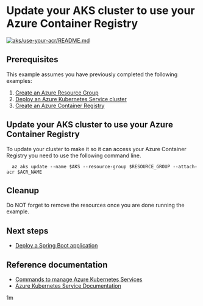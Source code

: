 
# Update your AKS cluster to use your Azure Container Registry

[![aks/use-your-acr/README.md](https://github.com/Azure-Samples/java-on-azure-examples/actions/workflows/aks_use-your-acr_README_md.yml/badge.svg)](https://github.com/Azure-Samples/java-on-azure-examples/actions/workflows/aks_use-your-acr_README_md.yml)

## Prerequisites

<!-- workflow.cron(0 17 * * 4) -->
<!-- workflow.include(../create/README.md) -->
<!-- workflow.include(../../acr/create/README.md) -->

This example assumes you have previously completed the following examples:

1. [Create an Azure Resource Group](../../group/create/README.md)
1. [Deploy an Azure Kubernetes Service cluster](../create/README.md)
1. [Create an Azure Container Registry](../../create/README.md)

## Update your AKS cluster to use your Azure Container Registry

To update your cluster to make it so it can access your Azure Container
Registry you need to use the following command line.

```shell
  az aks update --name $AKS --resource-group $RESOURCE_GROUP --attach-acr $ACR_NAME
```

## Cleanup

<!-- workflow.directOnly()

  az group delete --name $RESOURCE_GROUP --yes || true

  -->

Do NOT forget to remove the resources once you are done running the example.


## Next steps

* [Deploy a Spring Boot application](../springboot/README.md)

## Reference documentation

* [Commands to manage Azure Kubernetes Services](https://docs.microsoft.com/cli/azure/aks)
* [Azure Kubernetes Service Documentation](https://docs.microsoft.com/azure/aks/)

1m
